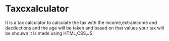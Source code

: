 # Taxcxalculator
It is a tax calculator to calculate the tax with the income,extraincome and decductions and the age will be taken and based on that values your tax will be shouwn it is made using HTML,CSS,JS
